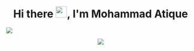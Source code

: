 <h1 align="center">Hi there <img src="https://raw.githubusercontent.com/MartinHeinz/MartinHeinz/master/wave.gif" width="30px">, I'm Mohammad Atique</h1>


<!-- <img align='right' src="./coding.gif" width="230"> -->

<img align="center" src="https://readme-typing-svg.herokuapp.com?lines=Full+Stack+Web+Developer;&center=&width=400&height=50" />
<!-- [![Typing SVG](https://readme-typing-svg.herokuapp.com?center=true&vCenter=true&lines=Full+Stack+Web+Developer)](https://git.io/typing-svg) -->
<!-- [![Typing SVG](https://readme-typing-svg.herokuapp.com?center=true&lines=The+five+boxing+wizards+jump+quickly)](https://git.io/typing-svg) -->

<p align="center">
  <img src="https://readme-typing-svg.herokuapp.com/?lines=Full+Stack+Web+Developer&font=Fira%20Code&center=true&width=380&height=50">
</p>